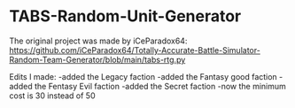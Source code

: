 # TABS-Random-Unit-Generator

The original project was made by iCeParadox64: https://github.com/iCeParadox64/Totally-Accurate-Battle-Simulator-Random-Team-Generator/blob/main/tabs-rtg.py

Edits I made:
-added the Legacy faction
-added the Fantasy good faction
-added the Fentasy Evil faction
-added the Secret faction
-now the minimum cost is 30 instead of 50
